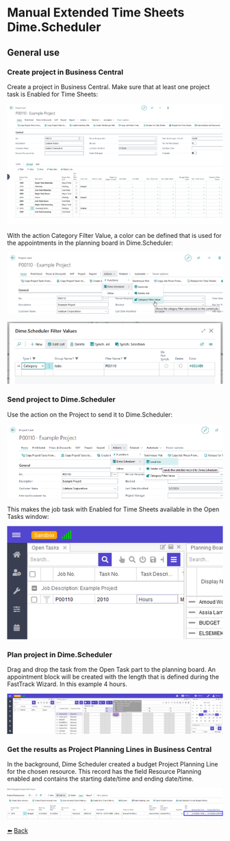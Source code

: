 # Manual Extended Time Sheets Dime.Scheduler

## General use

### Create project in Business Central
Create a project in Business Central. Make sure that at least one project task is Enabled for Time Sheets:

![Project Card](../images/general-use/project-card.png)

With the action Category Filter Value, a color can be defined that is used for the appointments in the planning board in Dime.Scheduler:

![Category Filter Value](../images/general-use/project-categoryfiltervalue.png)

![Category Filter Values](../images/general-use/project-categoryfiltervalues.png)

### Send project to Dime.Scheduler
Use the action on the Project to send it to Dime.Scheduler:

![Send Project](../images/general-use/project-send.png)

This makes the job task with Enabled for Time Sheets available in the Open Tasks window:

![Open Task](../images/general-use/dime-opentask.png)

### Plan project in Dime.Scheduler
Drag and drop the task from the Open Task part to the planning board. An appointment block will be created with the length that is defined during the FastTrack Wizard. In this example 4 hours.

![Planning Board](../images/general-use/dime-planningboard.png)

### Get the results as Project Planning Lines in Business Central
In the background, Dime Scheduler created a budget Project Planning Line for the chosen resource. This record has the field Resource Planning enabled and contains the starting date/time and ending date/time.

![Project Planning Line](../images/general-use/project-planningline.png)

[:arrow_left:](../README.md) [Back](../README.md)